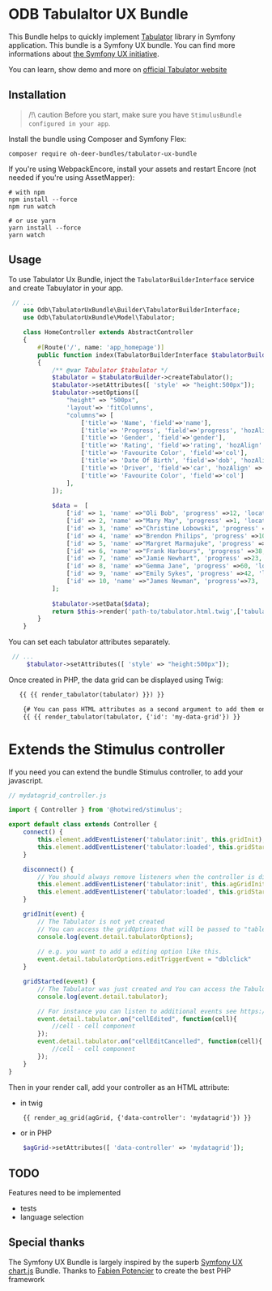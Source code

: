 # ODB Tabulaltor UX Bundle

This Bundle helps to quickly implement [Tabulator](https://github.com/olifolkerd/tabulator) library in Symfony application. This bundle is a Symfony UX bundle. You can find more informations about [the Symfony UX initiative](https://ux.symfony.com/).

You can learn, show demo and more on [official Tabulator website](https://tabulator.info/examples/6.3)

## Installation

> /!\ caution
> Before you start, make sure you have `StimulusBundle configured in your app`.

Install the bundle using Composer and Symfony Flex:

```shell
composer require oh-deer-bundles/tabulator-ux-bundle
```

If you're using WebpackEncore, install your assets and restart Encore (not
needed if you're using AssetMapper):

```shell
# with npm
npm install --force
npm run watch

# or use yarn
yarn install --force
yarn watch
```

## Usage

To use Tabulator Ux Bundle, inject the ``TabulatorBuilderInterface`` service
and create Tabuylator in your app.

```php
 // ...
    use Odb\TabulatorUxBundle\Builder\TabulatorBuilderInterface;
    use Odb\TabulatorUxBundle\Model\Tabulator;

    class HomeController extends AbstractController
    {
        #[Route('/', name: 'app_homepage')]
        public function index(TabulatorBuilderInterface $tabulatorBuilder): Response
        {
            /** @var Tabulator $tabulator */
            $tabulator = $tabulatorBuilder->createTabulator();
            $tabulator->setAttributes([ 'style' => "height:500px"]);
            $tabulator->setOptions([
                "height" => "500px",
                'layout'=> 'fitColumns',
                "columns"=> [
                    ['title'=> 'Name', 'field'=>'name'],
                    ['title'=> 'Progress', 'field'=>'progress', 'hozAlign' => 'right', 'sorter' => 'number'],
                    ['title'=> 'Gender', 'field'=>'gender'],
                    ['title'=> 'Rating', 'field'=>'rating', 'hozAlign' => 'center'],
                    ['title'=> 'Favourite Color', 'field'=>'col'],
                    ['title'=> 'Date Of Birth', 'field'=>'dob', 'hozAlign' => 'center', 'sorter' => 'date'],
                    ['title'=> 'Driver', 'field'=>'car', 'hozAlign' => 'center'],
                    ['title'=> 'Favourite Color', 'field'=>'col']
                ],
            ]);
            
            $data =  [
                ['id' => 1, 'name' =>"Oli Bob", 'progress' =>12, 'location' =>"United Kingdom", 'gender' =>"male", 'rating' =>1, 'col' =>"red", 'dob' =>"14/04/1984", 'car' =>1, 'lucky_no' =>5, 'lorem' =>"Lorem ipsum dolor sit amet, elit consectetur adipisicing "],
                ['id' => 2, 'name' =>"Mary May", 'progress' =>1, 'location' =>"Germany", 'gender' =>"female", 'rating' =>2, 'col' =>"blue", 'dob' =>"14/05/1982", 'car' =>true, 'lucky_no' =>10, 'lorem' =>"Lorem ipsum dolor sit amet, elit consectetur adipisicing "],
                ['id' => 3, 'name' =>"Christine Lobowski", 'progress' =>42, 'location' =>"France", 'gender' =>"female", 'rating' =>0, 'col' =>"green", 'dob' =>"22/05/1982", 'car' =>"true", 'lucky_no' =>12, 'lorem' =>"Lorem ipsum dolor sit amet, elit consectetur adipisicing "],
                ['id' => 4, 'name' =>"Brendon Philips", 'progress' =>100, 'location' =>"USA", 'gender' =>"male", 'rating' =>1, 'col' =>"orange", 'dob' =>"01/08/1980", 'car' =>false, 'lucky_no' =>18, 'lorem' =>"Lorem ipsum dolor sit amet, elit consectetur adipisicing "],
                ['id' => 5, 'name' =>"Margret Marmajuke", 'progress' =>16, 'location' =>"Canada", 'gender' =>"female", 'rating' =>5, 'col' =>"yellow", 'dob' =>"31/01/1999", 'car' =>false, 'lucky_no' =>33, 'lorem' =>"Lorem ipsum dolor sit amet, elit consectetur adipisicing "],
                ['id' => 6, 'name' =>"Frank Harbours", 'progress' =>38, 'location' =>"Russia", 'gender' =>"male", 'rating' =>4, 'col' =>"red", 'dob' =>"12/05/1966", 'car' =>1, 'lucky_no' =>2, 'lorem' =>"Lorem ipsum dolor sit amet, elit consectetur adipisicing "],
                ['id' => 7, 'name' =>"Jamie Newhart", 'progress' =>23, 'location' =>"India", 'gender' =>"male", 'rating' =>3, 'col' =>"green", 'dob' =>"14/05/1985", 'car' =>true, 'lucky_no' =>63, 'lorem' =>"Lorem ipsum dolor sit amet, elit consectetur adipisicing "],
                ['id' => 8, 'name' =>"Gemma Jane", 'progress' =>60, 'location' =>"China", 'gender' =>"female", 'rating' =>0, 'col' =>"red", 'dob' =>"22/05/1982", 'car' =>"true", 'lucky_no' =>72, 'lorem' =>"Lorem ipsum dolor sit amet, elit consectetur adipisicing "],
                ['id' => 9, 'name' =>"Emily Sykes", 'progress' =>42, 'location' =>"South Korea", 'gender' =>"female", 'rating' =>1, 'col' =>"maroon", 'dob' =>"11/11/1970", 'car' =>false, 'lucky_no' =>44, 'lorem' =>"Lorem ipsum dolor sit amet, elit consectetur adipisicing "],
                ['id' => 10, 'name' =>"James Newman", 'progress'=>73, 'location' =>"Japan", 'gender' =>"male", 'rating' =>5, 'col' =>"red", 'dob' =>"22/03/1998", 'car' =>false, 'lucky_no' =>9, 'lorem' =>"Lorem ipsum dolor sit amet, elit consectetur adipisicing "],
            ];
    
            $tabulator->setData($data);
            return $this->render('path-to/tabulator.html.twig',['tabulator' => $tabulator]);
        }
    }
```
You can set each tabulator attributes separately.

```php
 // ...
     $tabulator->setAttributes([ 'style' => "height:500px"]);
```

Once created in PHP, the data grid can be displayed using Twig:

```html
   {{ {{ render_tabulator(tabulator) }}) }}

    {# You can pass HTML attributes as a second argument to add them on the <div> tag if you need it #}
    {{ {{ render_tabulator(tabulator, {'id': 'my-data-grid'}) }}
```

# Extends the Stimulus controller

If you need you can extend the bundle Stimulus controller, to add your javascript.

```javascript
// mydatagrid_controller.js

import { Controller } from '@hotwired/stimulus';

export default class extends Controller {
    connect() {
        this.element.addEventListener('tabulator:init', this.gridInit);
        this.element.addEventListener('tabulator:loaded', this.gridStarted);
    }

    disconnect() {
        // You should always remove listeners when the controller is disconnected to avoid side effects
        this.element.addEventListener('tabulator:init', this.agGridIniti);
        this.element.addEventListener('tabulator:loaded', this.gridStarted);
    }

    gridInit(event) {
        // The Tabulator is not yet created
        // You can access the gridOptions that will be passed to "tableBuilt" function
        console.log(event.detail.tabulatorOptions);
        
        // e.g. you want to add a editing option like this.
        event.detail.tabulatorOptions.editTriggerEvent = "dblclick"
    }

    gridStarted(event) {
        // The Tabulator was just created and You can access the Tabulor instance using the event details
        console.log(event.detail.tabulator);

        // For instance you can listen to additional events see https://www.ag-grid.com/javascript-data-grid/grid-events/
        event.detail.tabulator.on("cellEdited", function(cell){
            //cell - cell component
        });
        event.detail.tabulator.on("cellEditCancelled", function(cell){
            //cell - cell component
        });
    }
}
```

Then in your render call, add your controller as an HTML attribute:
- in twig
```html
    {{ render_ag_grid(agGrid, {'data-controller': 'mydatagrid'}) }}
```
- or in PHP
```php
    $agGrid->setAttributes([ 'data-controller' => 'mydatagrid']);
```

## TODO

Features need to be implemented
- tests
- language selection

## Special thanks

The Symfony UX Bundle is largely inspired by the superb [Symfony UX chart.js](https://symfony.com/bundles/ux-chartjs/current/index.html) Bundle.
Thanks to [Fabien Potencier](https://github.com/fabpot) to create the best PHP framework